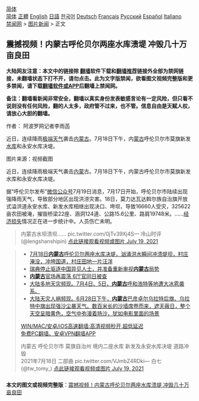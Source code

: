  <!-- 面包屑导航 --> <div class="breadcrumb"><!-- GTranslate: https://gtranslate.io/ -->  <div class="switcher notranslate">  <div class="selected">  <a href="#" onclick="return false;"> 简体</a>  </div>  <div class="option">  <a href="https://www.bannedbook.org" onclick="doGTranslate('zh-CN|zh-CN');jQuery('div.switcher div.selected a').html(jQuery(this).html());return false;" title="简体中文" class="nturl selected"> 简体</a>  <a href="https://www.bannedbook.org/zh-tw/" onclick="doGTranslate('zh-CN|zh-TW');jQuery('div.switcher div.selected a').html(jQuery(this).html());return false;" title="繁體中文" class="nturl"> 正體</a>  <a href="https://www.bannedbook.org/en/" onclick="doGTranslate('zh-CN|en');jQuery('div.switcher div.selected a').html(jQuery(this).html());return false;" title="English" class="nturl"> English</a>  <a href="https://www.bannedbook.org/ja/" onclick="doGTranslate('zh-CN|ja');jQuery('div.switcher div.selected a').html(jQuery(this).html());return false;" title="日本語" class="nturl"> 日語</a>  <a href="https://www.bannedbook.org/ko/" onclick="doGTranslate('zh-CN|ko');jQuery('div.switcher div.selected a').html(jQuery(this).html());return false;" title="한국어" class="nturl"> 한국어</a>  <a href="https://www.bannedbook.org/de/" onclick="doGTranslate('zh-CN|de');jQuery('div.switcher div.selected a').html(jQuery(this).html());return false;" title="Deutsch" class="nturl"> Deutsch</a>  <a href="https://www.bannedbook.org/fr/" onclick="doGTranslate('zh-CN|fr');jQuery('div.switcher div.selected a').html(jQuery(this).html());return false;" title="Français" class="nturl"> Français</a>  <a href="https://www.bannedbook.org/ru/" onclick="doGTranslate('zh-CN|ru');jQuery('div.switcher div.selected a').html(jQuery(this).html());return false;" title="Русский" class="nturl"> Русский</a>  <a href="https://www.bannedbook.org/es/" onclick="doGTranslate('zh-CN|es');jQuery('div.switcher div.selected a').html(jQuery(this).html());return false;" title="Español" class="nturl"> Español</a>  <a href="https://www.bannedbook.org/it/" onclick="doGTranslate('zh-CN|it');jQuery('div.switcher div.selected a').html(jQuery(this).html());return false;" title="Italiano" class="nturl"> Italiano</a>  </div>  </div>      <div class='breadcrumb-sub'><!-- Breadcrumb NavXT 6.3.0 --> <a href="https://www.bannedbook.org/" class="home">禁闻网</a> &gt; <a href="https://www.bannedbook.org/bnews/topimagenews/" class="category">图片新闻</a> &gt; 正文</div></div><h2>震撼视频！内蒙古呼伦贝尔两座水库溃堤 冲毁几十万亩良田</h2> <p class="notice"><b>大陆网友注意：本文中的链接除 <a href="https://github.com/bannedbook/fanqiang" >翻墙</a>软件下载和<a href="https://github.com/killgcd/justmysocks/blob/master/README.md">翻墙推荐</a>链接外全部为禁网链接，未翻墙状态下打不开，请勿点击。此为文字版禁闻，欲看图文视频完整版和更多禁闻，请下载<a href="https://github.com/bannedbook/fanqiang">翻墙软件或APP</a>后翻墙上禁闻网。</p><p>备注：翻墙看新闻非常安全，翻墙以真实身份发表敏感言论有一定风险，但只看不说则没有任何风险，翻的人太多，政府管不过来，也不管。信息自由是天赋人权，请放心大胆的翻墙。</b></p>  <div class="entry"> <p>作者： 阿波罗网记者李雨菡</p> <p id="summary">近日，连续降雨<a href="https://www.bannedbook.org/bnews/tag/%E6%9E%81%E7%AB%AF%E5%A4%A9%E6%B0%94/" class="st_tag internal_tag" rel="tag" title="标签 极端天气 下的日志">极端天气</a>袭击<a href="https://www.bannedbook.org/bnews/tag/%e5%86%85%e8%92%99%e5%8f%a4/" class="st_tag internal_tag" rel="tag" title="标签 内蒙古 下的日志">内蒙古</a>。7月18日下午，内<a href="https://www.bannedbook.org/bnews/tag/%e8%92%99%e5%8f%a4/" class="st_tag internal_tag" rel="tag" title="标签 蒙古 下的日志">蒙古</a>呼伦贝尔市莫旗新发<a href="https://www.bannedbook.org/bnews/tag/%e6%b0%b4%e5%ba%93/" class="st_tag internal_tag" rel="tag" title="标签 水库 下的日志">水库</a>和永安水库决堤。</p>  <p id="conimg">图片来源：视频截图</p> <p>近日，连续降雨极端天气袭击<a href="https://www.bannedbook.org/bnews/tag/%e5%86%85%e8%92%99/" class="st_tag internal_tag" rel="tag" title="标签 内蒙 下的日志">内蒙</a>古。7月18日下午，内蒙古呼伦贝尔市莫旗新发水库和永安水库决堤。</p>  <p>据“呼伦贝尔发布”<a href="https://www.bannedbook.org/bnews/tag/%e5%be%ae%e4%bf%a1%e5%85%ac%e4%bc%97%e5%8f%b7/" class="st_tag internal_tag" rel="tag" title="标签 微信公众号 下的日志">微信公众号</a>7月19日消息，7月17日开始，呼伦贝尔市陆续出现强降雨天气，导致部分地区出现洪涝灾害。18日，莫力达瓦达斡尔族自治旗开放式溢洪道永安水库、新发水库相继出现决口、垮坝，导致16660人受灾，325622亩农田被淹，摧毁桥梁22座、涵洞124道、公路15.6公里、路肩19748米。&#8230;&#8230;<a href="https://www.bannedbook.org/bnews/tag/%E7%BB%8F%E6%B5%8E%E6%8D%9F%E5%A4%B1/" class="st_tag internal_tag" rel="tag" title="标签 经济损失 下的日志">经济损失</a>情况正在进一步统计中。人员伤亡未明。</p> <blockquote><p>内蒙古水坝溃坝&#8230;&#8230; pic.twitter.com/0jTv39Xj4S— 冷山时评 (@lengshanshipin) <a href="https://twitter.com/lengshanshipin/status/1416955414323687426?ref_src=twsrc%5Etfw">点此链接观看视频或图片 July 19, 2021</a></p> </blockquote> <blockquote><ul class='op-related-articles' title='相关阅读'> <li><a href='https://www.bannedbook.org/bnews/bannedvideo/20210719/1590021.html' target='_blank'>7月18日<b>内蒙古</b>呼伦贝尔两座水库决堤，汹涌洪水瞬间冲溃堤坝，村庄淹没，冲垮国道，村庄田地一片汪洋</a></li> <li><a href='https://www.bannedbook.org/bnews/renquan/xgmyd/20210717/1588651.html' target='_blank'>瑞典停止驱逐中国异见人士，并准备重新审视<b>内蒙古</b>局势</a></li> <li><a href='https://www.bannedbook.org/bnews/cnnews/20210709/1583310.html' target='_blank'><b>内蒙古</b>官场再震荡 6厅官同日被查</a></li> <li><a href='https://www.bannedbook.org/bnews/bannedvideo/20210705/1580919.html' target='_blank'>大陆多地天灾频现。7月4日、5日，<b>内蒙古</b>呼和浩特等地遭大冰雹袭系。</a></li> <li><a href='https://www.bannedbook.org/bnews/bannedvideo/20210629/1576761.html' target='_blank'>大陆天灾人祸频现。6月28日下午，<b>内蒙古</b>巴彦卓尔乌拉特后旗、乌拉特中旗出现强沙尘暴天气。数百米长的沙墙席卷而来，遮天蔽日，整个天空呈暗黄色，空气中弥漫着扬沙，犹如电影里面的场景</a></li> </ul> <p class="texttj"> <a href="https://github.com/bannedbook/fanqiang/wiki/V2ray%E6%9C%BA%E5%9C%BA" target="_blank">WIN/MAC/安卓/iOS高速翻墙:高清视频秒开,超低延迟</a><br/> <a href="https://github.com/bannedbook/fanqiang/wiki/%E7%A6%81%E9%97%BB%E7%BD%91%E5%AE%89%E5%8D%93%E7%BF%BB%E5%A2%99%E6%96%B0%E9%97%BBAPP" target="_blank">免费PC翻墙、安卓VPN翻墙APP</a></p><p>内蒙古 呼伦贝尔市 莫旗自治州 境内二座水库 新发及永安水库决堤 道路冲毁<br />2021年7月18日 二部曲 pic.twitter.com/VJmbZ4RDki— 白七 (@tw_tomy_) <a href="https://twitter.com/tw_tomy_/status/1416956753170759684?ref_src=twsrc%5Etfw">点此链接观看视频或图片 July 19, 2021</a></p> </blockquote> </p><a name='sharetosocial'></a>  <div style="margin-bottom:5px;padding-bottom:5px;clear:both"> <div id="archive-pix-1" class="banner-ads"> <!-- AuctionX Display platform tag START --> <div id="26318x728x90x621x_ADSLOT2" clicktrack="%%CLICK_URL_ESC%%"></div> <!-- AuctionX Display platform tag END --> </div> <div id="archive-pix-2" class="banner-ads"> <!-- AuctionX Display platform tag START --> <div id="26315x300x250x621x_ADSLOT2" clicktrack="%%CLICK_URL_ESC%%"></div> <!-- AuctionX Display platform tag END --> </div> </div>  <div id="archive-pix-1" class="banner-ads"> <!-- AuctionX Display platform tag START --> <div id="26318x728x90x621x_ADSLOT3" clicktrack="%%CLICK_URL_ESC%%"></div> <!-- AuctionX Display platform tag END --> </div> <div><b>本文的图文或视频完整版</b>：<a href='https://www.bannedbook.org/bnews/topimagenews/20210719/1590055.html'>震撼视频！内蒙古呼伦贝尔两座水库溃堤 冲毁几十万亩良田</a></div>  </div><!--END ENTRY--> 